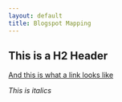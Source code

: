 ```yaml
---
layout: default
title: Blogspot Mapping
---
```


## This is a H2 Header

[And this is what a link looks like](https://mapbox.com)

_This is italics_
